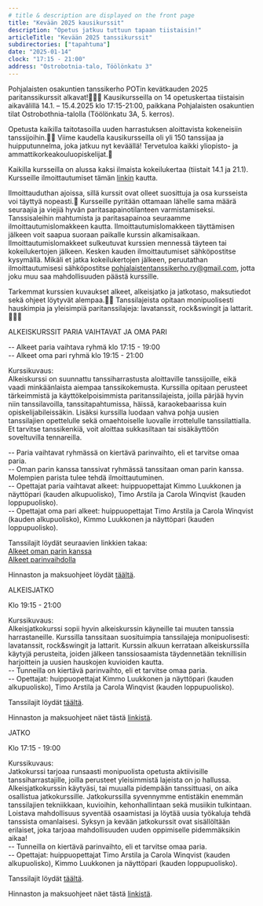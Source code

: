 ```yaml
---
# title & description are displayed on the front page
title: "Kevään 2025 kausikurssit"
description: "Opetus jatkuu tuttuun tapaan tiistaisin!"
articleTitle: "Kevään 2025 tanssikurssit"
subdirectories: ["tapahtuma"]
date: "2025-01-14"
clock: "17:15 - 21:00"
address: "Ostrobotnia-talo, Töölönkatu 3"
---
```


Pohjalaisten osakuntien tanssikerho POTin kevätkauden 2025 paritanssikurssit alkavat!💃🕺😃 Kausikursseilla on 14 opetuskertaa tiistaisin aikavälillä 14.1. – 15.4.2025 klo 17:15-21:00, paikkana Pohjalaisten osakuntien tilat Ostrobothnia-talolla (Töölönkatu 3A, 5. kerros).

Opetusta kaikilla taitotasoilla uuden harrastuksen aloittavista kokeneisiin tanssijoihin.💃🕺 Viime kaudella kausikursseilla oli yli 150 tanssijaa ja huipputunnelma, joka jatkuu nyt keväällä! Tervetuloa kaikki yliopisto- ja ammattikorkeakouluopiskelijat.🙂

Kaikilla kursseilla on alussa kaksi ilmaista kokeilukertaa (tiistait 14.1 ja 21.1). Kursseille ilmoittautumiset tämän [linkin](https://docs.google.com/forms/d/e/1FAIpQLSc0QmmIv6INy_t1Fo9gNxmEnBizGKHevqe9d43VfAnJdOh6PA/viewform?usp=header) kautta.

Ilmoittauduthan ajoissa, sillä kurssit ovat olleet suosittuja ja osa kursseista voi täyttyä nopeasti.🙂 Kursseille pyritään ottamaan lähelle sama määrä seuraajia ja viejiä hyvän paritasapainotilanteen varmistamiseksi. Tanssisaleihin mahtumista ja paritasapainoa seuraamme ilmoittautumislomakkeen kautta. Ilmoittautumislomakkeen täyttämisen jälkeen voit saapua suoraan paikalle kurssin alkamisaikaan. Ilmoittautumislomakkeet sulkeutuvat kurssien mennessä täyteen tai kokeilukertojen jälkeen. Kesken kauden ilmoittautumiset sähköpostitse kysymällä. Mikäli et jatka kokeilukertojen jälkeen, peruutathan ilmoittautumisesi sähköpostitse pohjalaistentanssikerho.ry@gmail.com, jotta joku muu saa mahdollisuuden päästä kurssille.

Tarkemmat kurssien kuvaukset alkeet, alkeisjatko ja jatkotaso, maksutiedot sekä ohjeet löytyvät alempaa.💃🕺 Tanssilajeista opitaan monipuolisesti hauskimpia ja yleisimpiä paritanssilajeja: lavatanssit, rock&swingit ja lattarit.🎺🎷🎼

ALKEISKURSSIT PARIA VAIHTAVAT JA OMA PARI

-- Alkeet paria vaihtava ryhmä klo 17:15 - 19:00  
-- Alkeet oma pari ryhmä klo 19:15 - 21:00

Kurssikuvaus:  
Alkeiskurssi on suunnattu tanssiharrastusta aloittaville tanssijoille, eikä vaadi minkäänlaista aiempaa tanssikokemusta. Kurssilla opitaan perusteet tärkeimmistä ja käyttökelpoisimmista paritanssilajeista, joilla pärjää hyvin niin tanssilavoilla, tanssitapahtumissa, häissä, karaokebaarissa kuin opiskelijabileissäkin. Lisäksi kurssilla luodaan vahva pohja uusien tanssilajien opettelulle sekä omaehtoiselle luovalle irrottelulle tanssilattialla. Et tarvitse tanssikenkiä, voit aloittaa sukkasiltaan tai sisäkäyttöön soveltuvilla tennareilla.

-- Paria vaihtavat ryhmässä on kiertävä parinvaihto, eli et tarvitse omaa paria.  
-- Oman parin kanssa tanssivat ryhmässä tanssitaan oman parin kanssa. Molempien parista tulee tehdä ilmoittautuminen.  
-- Opettajat paria vaihtavat alkeet: huippuopettajat Kimmo Luukkonen ja näyttöpari (kauden alkupuolisko), Timo Arstila ja Carola Winqvist (kauden loppupuolisko).  
-- Opettajat oma pari alkeet: huippuopettajat Timo Arstila ja Carola Winqvist (kauden alkupuolisko), Kimmo Luukkonen ja näyttöpari (kauden loppupuolisko).

Tanssilajit löydät seuraavien linkkien takaa:  
[Alkeet oman parin kanssa](/kurssi/kausi/alkeet-oma-pari/)  
[Alkeet parinvaihdolla](/kurssi/kausi/alkeet-parinvaihto/)

Hinnaston ja maksuohjeet löydät [täältä](/kurssi/hinnasto-ja-maksaminen/).

ALKEISJATKO

Klo 19:15 - 21:00

Kurssikuvaus:  
Alkeisjatkokurssi sopii hyvin alkeiskurssin käyneille tai muuten tanssia harrastaneille. Kurssilla tanssitaan suosituimpia tanssilajeja monipuolisesti: lavatanssit, rock&swingit ja lattarit. Kurssin alkuun kerrataan alkeiskurssilla käytyjä perusteita, joiden jälkeen tanssiosaamista täydennetään teknillisin harjoittein ja uusien hauskojen kuvioiden kautta.  
-- Tunneilla on kiertävä parinvaihto, eli et tarvitse omaa paria.  
-- Opettajat: huippuopettajat Kimmo Luukkonen ja näyttöpari (kauden alkupuolisko), Timo Arstila ja Carola Winqvist (kauden loppupuolisko).

Tanssilajit löydät [täältä](/kurssi/kausi/alkeisjatko/).

Hinnaston ja maksuohjeet näet tästä [linkistä](/kurssi/hinnasto-ja-maksaminen/).

JATKO

Klo 17:15 - 19:00

Kurssikuvaus:  
Jatkokurssi tarjoaa runsaasti monipuolista opetusta aktiivisille tanssiharrastajille, joilla perusteet yleisimmistä lajeista on jo hallussa. Alkeisjatkokurssin käytyäsi, tai muualla pidempään tanssittuasi, on aika osallistua jatkokurssille. Jatkokurssilla syvennymme entistäkin enemmän tanssilajien tekniikkaan, kuvioihin, kehonhallintaan sekä musiikin tulkintaan. Loistava mahdollisuus syventää osaamistasi ja löytää uusia työkaluja tehdä tanssista omanlaisesi. Syksyn ja kevään jatkokurssit ovat sisällöltään erilaiset, joka tarjoaa mahdollisuuden uuden oppimiselle pidemmäksikin aikaa!  
-- Tunneilla on kiertävä parinvaihto, eli et tarvitse omaa paria.  
-- Opettajat: huippuopettajat Timo Arstila ja Carola Winqvist (kauden alkupuolisko), Kimmo Luukkonen ja näyttöpari (kauden loppupuolisko).

Tanssilajit löydät [täältä](/kurssi/kausi/jatkokurssi/).

Hinnaston ja maksuohjeet näet tästä [linkistä](/kurssi/hinnasto-ja-maksaminen/).
